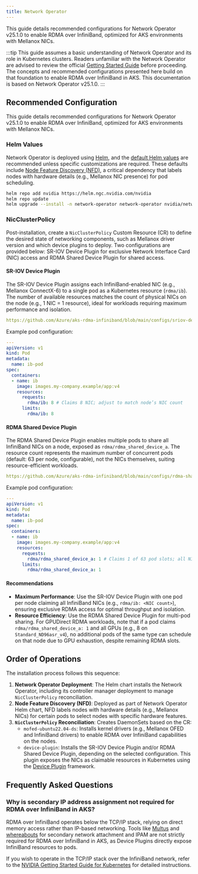 ```yaml
---
title: Network Operator
---
```


This guide details recommended configurations for Network Operator v25.1.0 to enable RDMA over InfiniBand, optimized for AKS environments with Mellanox NICs.

:::tip
This guide assumes a basic understanding of Network Operator and its role in Kubernetes clusters. Readers unfamiliar with the Network Operator are advised to review the official [Getting Started Guide](https://docs.nvidia.com/networking/display/kubernetes2501/getting-started-kubernetes.html) before proceeding. The concepts and recommended configurations presented here build on that foundation to enable RDMA over InfiniBand in AKS. This documentation is based on Network Operator v25.1.0.
:::

## Recommended Configuration

This guide details recommended configurations for Network Operator v25.1.0 to enable RDMA over InfiniBand, optimized for AKS environments with Mellanox NICs.


### Helm Values

Network Operator is deployed using [Helm](https://helm.sh/), and the [default Helm values](https://github.com/Mellanox/network-operator/blob/v25.1.0/deployment/network-operator/values.yaml) are recommended unless specific customizations are required. These defaults include [Node Feature Discovery (NFD)](https://kubernetes-sigs.github.io/node-feature-discovery/stable/get-started/index.html), a critical dependency that labels nodes with hardware details (e.g., Mellanox NIC presence) for pod scheduling.

```bash
helm repo add nvidia https://helm.ngc.nvidia.com/nvidia
helm repo update
helm upgrade --install -n network-operator network-operator nvidia/network-operator
```

### NicClusterPolicy

Post-installation, create a `NicClusterPolicy` Custom Resource (CR) to define the desired state of networking components, such as Mellanox driver version and which device plugins to deploy. Two configurations are provided below: SR-IOV Device Plugin for exclusive Network Interface Card (NIC) access and RDMA Shared Device Plugin for shared access.

#### SR-IOV Device Plugin

The SR-IOV Device Plugin assigns each InfiniBand-enabled NIC (e.g., Mellanox ConnectX-6) to a single pod as a Kubernetes resource (`rdma/ib`). The number of available resources matches the count of physical NICs on the node (e.g., 1 NIC = 1 resource), ideal for workloads requiring maximum performance and isolation.

```yaml reference
https://github.com/Azure/aks-rdma-infiniband/blob/main/configs/sriov-device-plugin/sriov.yaml
```

Example pod configuration:

```yaml
---
apiVersion: v1
kind: Pod
metadata:
  name: ib-pod
spec:
  containers:
  - name: ib
    image: images.my-company.example/app:v4
    resources:
      requests:
        rdma/ib: 8 # Claims 8 NIC; adjust to match node’s NIC count
      limits:
        rdma/ib: 8
```

#### RDMA Shared Device Plugin

The RDMA Shared Device Plugin enables multiple pods to share all InfiniBand NICs on a node, exposed as `rdma/rdma_shared_device_a`. The resource count represents the maximum number of concurrent pods (default: 63 per node, configurable), not the NICs themselves, suiting resource-efficient workloads.

```yaml reference
https://github.com/Azure/aks-rdma-infiniband/blob/main/configs/rdma-shared-device-plugin/rdma.yaml
```

Example pod configuration:

```yaml
---
apiVersion: v1
kind: Pod
metadata:
  name: ib-pod
spec:
  containers:
  - name: ib
    image: images.my-company.example/app:v4
    resources:
      requests:
        rdma/rdma_shared_device_a: 1 # Claims 1 of 63 pod slots; all NICs accessible
      limits:
        rdma/rdma_shared_device_a: 1
```

#### Recommendations

- **Maximum Performance**: Use the SR-IOV Device Plugin with one pod per node claiming all InfiniBand NICs (e.g., `rdma/ib: <NIC count>`), ensuring exclusive RDMA access for optimal throughput and isolation.
- **Resource Efficiency**: Use the RDMA Shared Device Plugin for multi-pod sharing. For GPUDirect RDMA workloads, note that if a pod claims `rdma/rdma_shared_device_a: 1` and all GPUs (e.g., 8 on `Standard_ND96asr_v4`), no additional pods of the same type can schedule on that node due to GPU exhaustion, despite remaining RDMA slots.

## Order of Operations

The installation process follows this sequence:

1. **Network Operator Deployment**: The Helm chart installs the Network Operator, including its controller manager deployment to manage `NicClusterPolicy` reconciliation.
2. **Node Feature Discovery (NFD)**: Deployed as part of Network Operator Helm chart, NFD labels nodes with hardware details (e.g., Mellanox NICs) for certain pods to select nodes with specific hardware features.
3. **`NicClusterPolicy` Reconciliation**: Creates DaemonSets based on the CR:
    - `mofed-ubuntu22.04-ds`: Installs kernel drivers (e.g., Mellanox OFED and InfiniBand drivers) to enable RDMA over InfiniBand capabilities on the nodes.
    - `device-plugin`: Installs the SR-IOV Device Plugin and/or RDMA Shared Device Plugin, depending on the selected configuration. This plugin exposes the NICs as claimable resources in Kubernetes using the [Device Plugin](https://kubernetes.io/docs/concepts/extend-kubernetes/compute-storage-net/device-plugins/) framework.

## Frequently Asked Questions

### Why is secondary IP address assignment not required for RDMA over InfiniBand in AKS?

RDMA over InfiniBand operates below the TCP/IP stack, relying on direct memory access rather than IP-based networking. Tools like [Multus](https://github.com/k8snetworkplumbingwg/multus-cni) and [whereabouts](https://github.com/k8snetworkplumbingwg/whereabouts) for secondary network attachment and IPAM are not strictly required for RDMA over InfiniBand in AKS, as Device Plugins directly expose InfiniBand resources to pods.

If you wish to operate in the TCP/IP stack over the InfiniBand network, refer to the [NVIDIA Getting Started Guide for Kubernetes](https://docs.nvidia.com/networking/display/kubernetes2501/getting-started-kubernetes.html) for detailed instructions.

